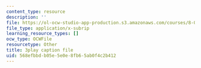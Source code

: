 ```yaml
---
content_type: resource
description: ''
file: https://ol-ocw-studio-app-production.s3.amazonaws.com/courses/8-01sc-classical-mechanics-fall-2016/568efbbdb05e5e0e8fb65ab0f4c2b412_jtOxRPQDuJs.vtt
file_type: application/x-subrip
learning_resource_types: []
ocw_type: OCWFile
resourcetype: Other
title: 3play caption file
uid: 568efbbd-b05e-5e0e-8fb6-5ab0f4c2b412
---
```

